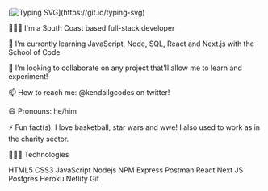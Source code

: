 [![Typing SVG](https://readme-typing-svg.herokuapp.com?lines=Hi%2C+nice+to+meet+you.+I'm+Kendall!)](https://git.io/typing-svg)

💁🏾‍♀️ I'm a South Coast based full-stack developer

🌱 I’m currently learning JavaScript, Node, SQL, React and Next.js with the School of Code

👯 I’m looking to collaborate on any project that'll allow me to learn and experiment!

📫 How to reach me: @kendallgcodes on twitter!

😄 Pronouns: he/him

⚡ Fun fact(s): I love basketball, star wars and wwe! I also used to work as in the charity sector. 

👩🏾‍💻 Technologies

HTML5 CSS3 JavaScript Nodejs NPM Express Postman React Next JS Postgres Heroku Netlify Git
